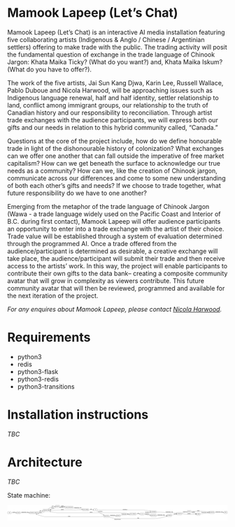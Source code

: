 # Mamook Lapeep (Let’s Chat)

Mamook Lapeep (Let’s Chat) is an interactive AI media installation featuring five collaborating
artists (Indigenous & Anglo / Chinese / Argentinian settlers) offering to make trade with the
public. The trading activity will posit the fundamental question of exchange in the trade
language of Chinook Jargon: Khata Maika Ticky? (What do you want?) and, Khata Maika Iskum?
(What do you have to offer?).

The work of the five artists, Jai Sun Kang Djwa, Karin Lee, Russell Wallace, Pablo Duboue and
Nicola Harwood, will be approaching issues such as Indigenous language renewal, half and half
identity, settler relationship to land, conflict among immigrant groups, our relationship to the
truth of Canadian history and our responsibility to reconciliation. Through artist trade exchanges
with the audience participants, we will express both our gifts and our needs in relation to this
hybrid community called, “Canada.”

Questions at the core of the project include, how do we define honourable trade in light of the
dishonourable history of colonization? What exchanges can we offer one another that can fall
outside the imperative of free market capitalism? How can we get beneath the surface to
acknowledge our true needs as a community? How can we, like the creation of Chinook jargon,
communicate across our differences and come to some new understanding of both each other’s
gifts and needs? If we choose to trade together, what future responsibility do we have to one
another?

Emerging from the metaphor of the trade language of Chinook Jargon (Wawa - a trade language
widely used on the Pacific Coast and Interior of B.C. during first contact), Mamook Lapeep will
offer audience participants an opportunity to enter into a trade exchange with the artist of their
choice. Trade value will be established through a system of evaluation determined through the
programmed AI. Once a trade offered from the audience/participant is determined as desirable,
a creative exchange will take place, the audience/participant will submit their trade and then
receive access to the artists’ work. In this way, the project will enable participants to contribute
their own gifts to the data bank– creating a composite community avatar that will grow in
complexity as viewers contribute. This future community avatar that will then be reviewed,
programmed and available for the next iteration of the project.

*For any enquires about Mamook Lapeep, please contact [Nicola Harwood](http://www.nicolaharwood.com/).*



# Requirements

* python3
* redis
* python3-flask
* python3-redis
* python3-transitions


# Installation instructions

_TBC_


# Architecture 

_TBC_

State machine:

![Mammok Lapeep State Machine](https://github.com/Textualization/mamook_lapeep/blob/main/docs/model.png "Mamook Lapeep State Machine")
